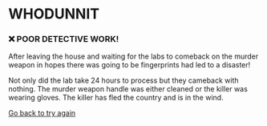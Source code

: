 # WHODUNNIT

### ❌ POOR DETECTIVE WORK!

After leaving the house and waiting for the labs to comeback on the murder weapon in hopes there was going to be fingerprints had led to a disaster!

Not only did the lab take 24 hours to process but they cameback with nothing. The murder weapon handle was either cleaned or the killer was wearing gloves. The killer has fled the country and is in the wind. 

[Go back to try again](./scene1.md)


